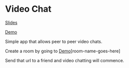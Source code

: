 # Video Chat

[Slides](http://slides.com/basscord/webrtc-video-streaming/)

[Demo](https://video-chat.basscord.co/your-clever-room-name)

Simple app that allows peer to peer video chats.

Create a room by going to [Demo](https://video-chat.basscord.co/)[room-name-goes-here]

Send that url to a friend and video chatting will commence.

